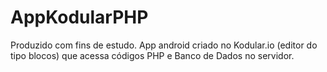 # AppKodularPHP
Produzido com fins de estudo.
App android criado  no Kodular.io (editor do tipo blocos) que acessa códigos PHP e Banco de Dados no servidor.
